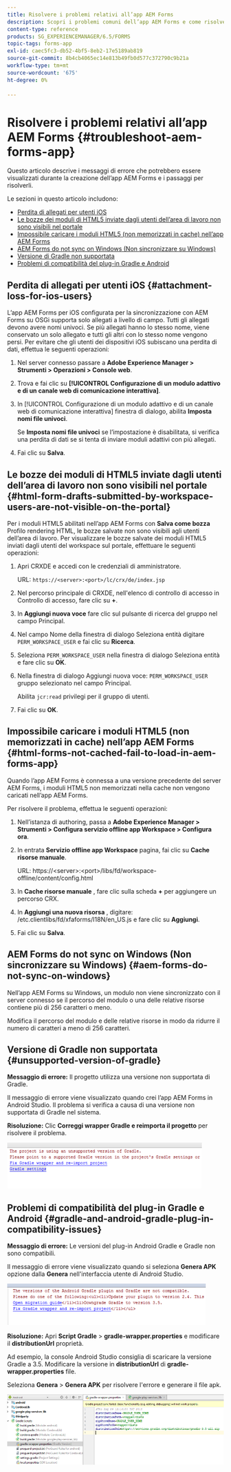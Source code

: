 ```yaml
---
title: Risolvere i problemi relativi all’app AEM Forms
description: Scopri i problemi comuni dell’app AEM Forms e come risolverli.
content-type: reference
products: SG_EXPERIENCEMANAGER/6.5/FORMS
topic-tags: forms-app
exl-id: caec5fc3-db52-4bf5-8eb2-17e5189ab819
source-git-commit: 8b4cb4065ec14e813b49fb0d577c372790c9b21a
workflow-type: tm+mt
source-wordcount: '675'
ht-degree: 0%

---
```


# Risolvere i problemi relativi all’app AEM Forms {#troubleshoot-aem-forms-app}

Questo articolo descrive i messaggi di errore che potrebbero essere visualizzati durante la creazione dell’app AEM Forms e i passaggi per risolverli.

Le sezioni in questo articolo includono:

* [Perdita di allegati per utenti iOS](/help/forms/using/issues-aem-forms-app.md#attachment-loss-for-ios-users)
* [Le bozze dei moduli di HTML5 inviate dagli utenti dell’area di lavoro non sono visibili nel portale](/help/forms/using/issues-aem-forms-app.md#html-form-drafts-submitted-by-workspace-users-are-not-visible-on-the-portal)
* [Impossibile caricare i moduli HTML5 (non memorizzati in cache) nell’app AEM Forms](/help/forms/using/issues-aem-forms-app.md#html-forms-not-cached-fail-to-load-in-aem-forms-app)
* [AEM Forms do not sync on Windows (Non sincronizzare su Windows)](/help/forms/using/issues-aem-forms-app.md#aem-forms-do-not-sync-on-windows)
* [Versione di Gradle non supportata](/help/forms/using/issues-aem-forms-app.md#unsupported-version-of-gradle)
* [Problemi di compatibilità del plug-in Gradle e Android](/help/forms/using/issues-aem-forms-app.md#gradle-and-android-gradle-plug-in-compatibility-issues)

## Perdita di allegati per utenti iOS {#attachment-loss-for-ios-users}

L’app AEM Forms per iOS configurata per la sincronizzazione con AEM Forms su OSGi supporta solo allegati a livello di campo. Tutti gli allegati devono avere nomi univoci. Se più allegati hanno lo stesso nome, viene conservato un solo allegato e tutti gli altri con lo stesso nome vengono persi. Per evitare che gli utenti dei dispositivi iOS subiscano una perdita di dati, effettua le seguenti operazioni:

1. Nel server connesso passare a **Adobe Experience Manager > Strumenti > Operazioni > Console web**.
1. Trova e fai clic su **[!UICONTROL Configurazione di un modulo adattivo e di un canale web di comunicazione interattiva]**.
1. In [!UICONTROL Configurazione di un modulo adattivo e di un canale web di comunicazione interattiva] finestra di dialogo, abilita **Imposta nomi file univoci**.

   Se **Imposta nomi file univoci** se l’impostazione è disabilitata, si verifica una perdita di dati se si tenta di inviare moduli adattivi con più allegati.

1. Fai clic su **Salva**.

## Le bozze dei moduli di HTML5 inviate dagli utenti dell’area di lavoro non sono visibili nel portale {#html-form-drafts-submitted-by-workspace-users-are-not-visible-on-the-portal}

Per i moduli HTML5 abilitati nell’app AEM Forms con **Salva come bozza** Profilo rendering HTML, le bozze salvate non sono visibili agli utenti dell’area di lavoro. Per visualizzare le bozze salvate dei moduli HTML5 inviati dagli utenti del workspace sul portale, effettuare le seguenti operazioni:

1. Apri CRXDE e accedi con le credenziali di amministratore.

   URL: `https://<server>:<port>/lc/crx/de/index.jsp`

1. Nel percorso principale di CRXDE, nell&#39;elenco di controllo di accesso in Controllo di accesso, fare clic su **+**.
1. In **Aggiungi nuova voce** fare clic sul pulsante di ricerca del gruppo nel campo Principal.
1. Nel campo Nome della finestra di dialogo Seleziona entità digitare `PERM_WORKSPACE_USER` e fai clic su **Ricerca**.
1. Seleziona `PERM_WORKSPACE_USER` nella finestra di dialogo Seleziona entità e fare clic su **OK**.
1. Nella finestra di dialogo Aggiungi nuova voce: `PERM_WORKSPACE_USER` gruppo selezionato nel campo Principal.

   Abilita `jcr:read` privilegi per il gruppo di utenti.

1. Fai clic su **OK**.

## Impossibile caricare i moduli HTML5 (non memorizzati in cache) nell’app AEM Forms {#html-forms-not-cached-fail-to-load-in-aem-forms-app}

Quando l’app AEM Forms è connessa a una versione precedente del server AEM Forms, i moduli HTML5 non memorizzati nella cache non vengono caricati nell’app AEM Forms.

Per risolvere il problema, effettua le seguenti operazioni:

1. Nell’istanza di authoring, passa a **Adobe Experience Manager > Strumenti > Configura servizio offline app Workspace > Configura ora**.
1. In entrata **Servizio offline app Workspace** pagina, fai clic su **Cache risorse manuale**.

   URL: https://&lt;server>:&lt;port>/libs/fd/workspace-offline/content/config.html

1. In **Cache risorse manuale** , fare clic sulla scheda **+** per aggiungere un percorso CRX.
1. In **Aggiungi una nuova risorsa** , digitare: /etc.clientlibs/fd/xfaforms/I18N/en_US.js e fare clic su **Aggiungi**.
1. Fai clic su **Salva**.

## AEM Forms do not sync on Windows (Non sincronizzare su Windows) {#aem-forms-do-not-sync-on-windows}

Nell’app AEM Forms su Windows, un modulo non viene sincronizzato con il server connesso se il percorso del modulo o una delle relative risorse contiene più di 256 caratteri o meno.

Modifica il percorso del modulo e delle relative risorse in modo da ridurre il numero di caratteri a meno di 256 caratteri.

## Versione di Gradle non supportata {#unsupported-version-of-gradle}

**Messaggio di errore:** Il progetto utilizza una versione non supportata di Gradle.

Il messaggio di errore viene visualizzato quando crei l’app AEM Forms in Android Studio. Il problema si verifica a causa di una versione non supportata di Gradle nel sistema.

**Risoluzione:** Clic **Correggi wrapper Gradle e reimporta il progetto** per risolvere il problema.

![gradle_unsupported_version](assets/gradle_unsupported_version.png)

## Problemi di compatibilità del plug-in Gradle e Android {#gradle-and-android-gradle-plug-in-compatibility-issues}

**Messaggio di errore:** Le versioni del plug-in Android Gradle e Gradle non sono compatibili.

Il messaggio di errore viene visualizzato quando si seleziona **Genera APK** opzione dalla **Genera** nell&#39;interfaccia utente di Android Studio.

![gradle_plugin_compatibility](assets/gradle_plugin_compatibility.png)

**Risoluzione:** Apri **Script Gradle** > **gradle-wrapper.properties** e modificare il **distributionUrl** proprietà.

Ad esempio, la console Android Studio consiglia di scaricare la versione Gradle a 3.5. Modificare la versione in **distributionUrl** di **gradle-wrapper.properties** file.

Seleziona **Genera** > **Genera APK** per risolvere l&#39;errore e generare il file apk.

![gradle_wrapper_properties](assets/gradle_wrapper_properties.png)
